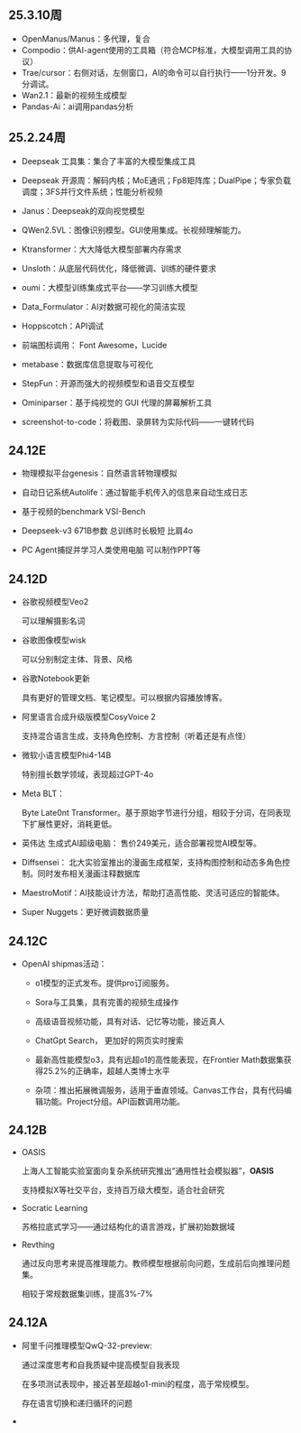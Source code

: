 ## 25.3.10周

- OpenManus/Manus：多代理，复合
- Compodio：供AI-agent使用的工具箱（符合MCP标准，大模型调用工具的协议）
- Trae/cursor：右侧对话，左侧窗口，AI的命令可以自行执行——1分开发。9分调试。
- Wan2.1：最新的视频生成模型
- Pandas-Ai：ai调用pandas分析



## 25.2.24周

- Deepseak 工具集：集合了丰富的大模型集成工具
- Deepseak 开源周：解码内核；MoE通讯；Fp8矩阵库；DualPipe；专家负载调度；3FS并行文件系统；性能分析视频
- Janus：Deepseak的双向视觉模型
- QWen2.5VL：图像识别模型。GUI使用集成。长视频理解能力。
- Ktransformer：大大降低大模型部署内存需求
- Unsloth：从底层代码优化，降低微调、训练的硬件要求
- oumi：大模型训练集成式平台——学习训练大模型
- Data_Formulator：AI对数据可视化的简洁实现
- Hoppscotch：API调试
- 前端图标调用： Font Awesome，Lucide
- metabase：数据库信息提取与可视化
- StepFun：开源而强大的视频模型和语音交互模型

- Ominiparser：基于纯视觉的 GUI 代理的屏幕解析工具
- screenshot-to-code：将截图、录屏转为实际代码——一键转代码



## 24.12E

- 物理模拟平台genesis：自然语言转物理模拟
- 自动日记系统Autolife：通过智能手机传入的信息来自动生成日志
- 基于视频的benchmark VSI-Bench

- Deepseek-v3  671B参数 总训练时长极短 比肩4o
- PC Agent捕捉并学习人类使用电脑 可以制作PPT等





## 24.12D

- 谷歌视频模型Veo2

  可以理解摄影名词

- 谷歌图像模型wisk

  可以分别制定主体、背景、风格

- 谷歌Notebook更新

  具有更好的管理文档、笔记模型。可以根据内容播放博客。

- 阿里语言合成升级版模型CosyVoice 2

  支持混合语言生成，支持角色控制、方言控制（听着还是有点怪）

- 微软小语言模型Phi4-14B

  特别擅长数学领域，表现超过GPT-4o

- Meta BLT：

  Byte Late0nt Transformer。基于原始字节进行分组，相较于分词，在同表现下扩展性更好，消耗更低。

- 英伟达 生成式AI超级电脑： 售价249美元，适合部署视觉AI模型等。

- Diffsensei： 北大实验室推出的漫画生成框架，支持构图控制和动态多角色控制。同时发布相关漫画注释数据库

- MaestroMotif：AI技能设计方法，帮助打造高性能、灵活可适应的智能体。

- Super Nuggets：更好微调数据质量





## 24.12C

- OpenAI shipmas活动：

  - o1模型的正式发布。提供pro订阅服务。

  - Sora与工具集，具有完善的视频生成操作

  - 高级语音视频功能，具有对话、记忆等功能，接近真人

  - ChatGpt Search， 更加好的网页实时搜索

  - 最新高性能模型o3，具有远超o1的高性能表现，在Frontier Math数据集获得25.2%的正确率，超越人类博士水平

  - 杂项：推出拓展微调服务，适用于垂直领域。Canvas工作台，具有代码编辑功能。Project分组。API函数调用功能。

    

## 24.12B

- OASIS

  上海人工智能实验室面向复杂系统研究推出“通用性社会模拟器”，**OASIS**

  支持模拟X等社交平台，支持百万级大模型，适合社会研究

- Socratic Learning

  苏格拉底式学习——通过结构化的语言游戏，扩展初始数据域

- Revthing

  通过反向思考来提高推理能力。教师模型根据前向问题，生成前后向推理问题集。

  相较于常规数据集训练，提高3%-7%



## 24.12A

- 阿里千问推理模型QwQ-32-preview:

  通过深度思考和自我质疑中提高模型自我表现

  在多项测试表现中，接近甚至超越o1-mini的程度，高于常规模型。

  存在语言切换和递归循环的问题

  

  



- 
